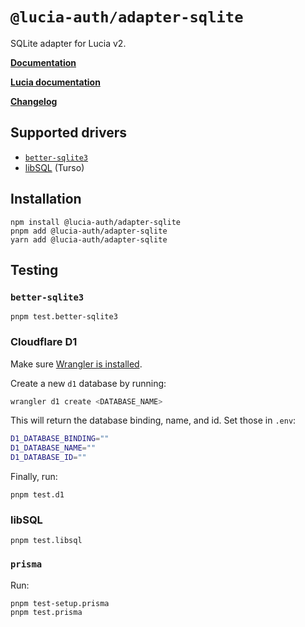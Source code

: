# `@lucia-auth/adapter-sqlite`

SQLite adapter for Lucia v2.

**[Documentation](https://lucia-auth.com/reference#lucia-authadapter-prisma)**

**[Lucia documentation](https://lucia-auth.com)**

**[Changelog](https://github.com/pilcrowOnPaper/lucia/blob/main/packages/adapter-sqlite/CHANGELOG.md)**

## Supported drivers

- [`better-sqlite3`](https://github.com/WiseLibs/better-sqlite3)
- [libSQL](https://github.com/libsql/libsql) (Turso)

## Installation

```
npm install @lucia-auth/adapter-sqlite
pnpm add @lucia-auth/adapter-sqlite
yarn add @lucia-auth/adapter-sqlite
```

## Testing

### `better-sqlite3`

```
pnpm test.better-sqlite3
```

### Cloudflare D1

Make sure [Wrangler is installed](https://developers.cloudflare.com/workers/wrangler/install-and-update/).

Create a new `d1` database by running:

```ts
wrangler d1 create <DATABASE_NAME>
```

This will return the database binding, name, and id. Set those in `.env`:

```bash
D1_DATABASE_BINDING=""
D1_DATABASE_NAME=""
D1_DATABASE_ID=""
```

Finally, run:

```
pnpm test.d1
```

### libSQL

```
pnpm test.libsql
```

### `prisma`

Run:

```
pnpm test-setup.prisma
pnpm test.prisma
```
